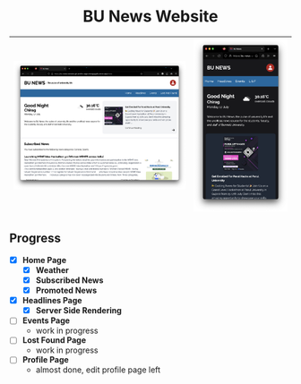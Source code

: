 <h1 align="center">
    BU News Website
</h1>

| ![Thumbnail 1](/thumbnail.png) | ![Thumbnail 2](/portrait-thumbnail.png) |
| :----------------------------: | :-------------------------------------: |

## Progress

-   [x] **Home Page**
    -   [x] **Weather**
    -   [x] **Subscribed News**
    -   [x] **Promoted News**
-   [x] **Headlines Page**
    -   [x] **Server Side Rendering**
-   [ ] **Events Page**
    -   work in progress
-   [ ] **Lost Found Page**
    -   work in progress
-   [ ] **Profile Page**
    -   almost done, edit profile page left
